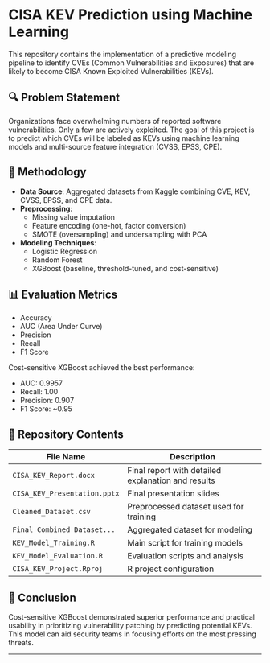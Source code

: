 # CISA KEV Prediction using Machine Learning

This repository contains the implementation of a predictive modeling pipeline to identify CVEs (Common Vulnerabilities and Exposures) that are likely to become CISA Known Exploited Vulnerabilities (KEVs).

## 🔍 Problem Statement

Organizations face overwhelming numbers of reported software vulnerabilities. Only a few are actively exploited. The goal of this project is to predict which CVEs will be labeled as KEVs using machine learning models and multi-source feature integration (CVSS, EPSS, CPE).

## 🧠 Methodology

- **Data Source**: Aggregated datasets from Kaggle combining CVE, KEV, CVSS, EPSS, and CPE data.
- **Preprocessing**:
  - Missing value imputation
  - Feature encoding (one-hot, factor conversion)
  - SMOTE (oversampling) and undersampling with PCA
- **Modeling Techniques**:
  - Logistic Regression
  - Random Forest
  - XGBoost (baseline, threshold-tuned, and cost-sensitive)

## 📊 Evaluation Metrics

- Accuracy
- AUC (Area Under Curve)
- Precision
- Recall
- F1 Score

Cost-sensitive XGBoost achieved the best performance:
- AUC: 0.9957
- Recall: 1.00
- Precision: 0.907
- F1 Score: ~0.95

## 📁 Repository Contents

| File Name                    | Description                                      |
|-----------------------------|--------------------------------------------------|
| `CISA_KEV_Report.docx`      | Final report with detailed explanation and results |
| `CISA_KEV_Presentation.pptx`| Final presentation slides                        |
| `Cleaned_Dataset.csv`       | Preprocessed dataset used for training           |
| `Final Combined Dataset...` | Aggregated dataset for modeling                  |
| `KEV_Model_Training.R`      | Main script for training models                  |
| `KEV_Model_Evaluation.R`    | Evaluation scripts and analysis                  |
| `CISA_KEV_Project.Rproj`    | R project configuration                          |

## 🏁 Conclusion

Cost-sensitive XGBoost demonstrated superior performance and practical usability in prioritizing vulnerability patching by predicting potential KEVs. This model can aid security teams in focusing efforts on the most pressing threats.

---

